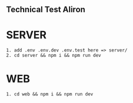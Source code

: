 ## Technical Test Aliron

# SERVER
    1. add .env .env.dev .env.test here => server/ 
    2. cd server && npm i && npm run dev

# WEB
    1. cd web && npm i && npm run dev

